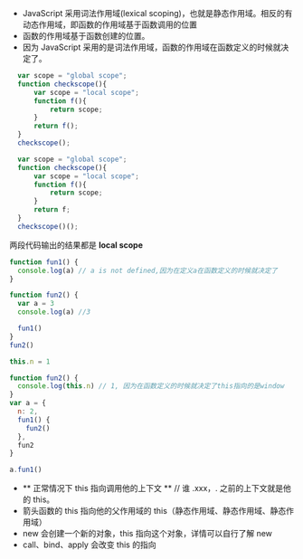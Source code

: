- JavaScript 采用词法作用域(lexical scoping)，也就是静态作用域。相反的有动态作用域，即函数的作用域基于函数调用的位置
- 函数的作用域基于函数创建的位置。
- 因为 JavaScript 采用的是词法作用域，函数的作用域在函数定义的时候就决定了。

``` js
  var scope = "global scope";
  function checkscope(){
      var scope = "local scope";
      function f(){
          return scope;
      }
      return f();
  }
  checkscope();
```

``` js
  var scope = "global scope";
  function checkscope(){
      var scope = "local scope";
      function f(){
          return scope;
      }
      return f;
  }
  checkscope()();
```

两段代码输出的结果都是 **local scope**

```js
function fun1() {
  console.log(a) // a is not defined,因为在定义a在函数定义的时候就决定了
}

function fun2() {
  var a = 3
  console.log(a) //3

  fun1()
}
fun2()
```


```js
this.n = 1

function fun2() {
  console.log(this.n) // 1, 因为在函数定义的时候就决定了this指向的是window
}
var a = {
  n: 2,
  fun1() {
    fun2()
  },
  fun2
}

a.fun1()
```

- ** 正常情况下 this 指向调用他的上下文 ** // 谁 .xxx，. 之前的上下文就是他的 this。
- 箭头函数的 this 指向他的父作用域的 this（静态作用域、静态作用域、静态作用域）
- new 会创建一个新的对象，this 指向这个对象，详情可以自行了解 new
- call、bind、apply 会改变 this 的指向

